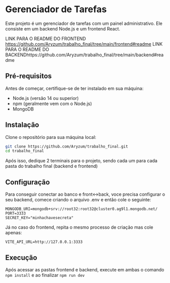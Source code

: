 # Gerenciador de Tarefas

Este projeto é um gerenciador de tarefas com um painel administrativo. Ele consiste em um backend Node.js e um frontend React.

LINK PARA O README DO FRONTEND https://github.com/Aryzum/trabalho_final/tree/main/frontend#readme
LINK PARA O README DO BACKENDhttps://github.com/Aryzum/trabalho_final/tree/main/backend#readme

## Pré-requisitos

Antes de começar, certifique-se de ter instalado em sua máquina:

- Node.js (versão 14 ou superior)
- npm (geralmente vem com o Node.js)
- MongoDB

## Instalação

Clone o repositório para sua máquina local:

```bash
git clone https://github.com/Aryzum/trabalho_final.git
cd trabalho_final
```

Após isso, dedique 2 terminais para o projeto, sendo cada um para cada pasta do trabalho final (backend e frontend)

## Configuração

Para conseguir conectar ao banco e front<->back, voce precisa configurar o seu backend, comece criando o arquivo .env e então cole o seguinte:

```
MONGODB_URI=mongodb+srv://root32:root32@cluster0.ag9l1.mongodb.net/
PORT=3333
SECRET_KEY="minhachavesecreta"
```

Já no caso do frontend, repita o mesmo processo de criação mas cole apenas:

```
VITE_API_URL=http://127.0.0.1:3333
```

## Execução

Após acessar as pastas frontend e backend, execute em ambas o comando ```npm install``` e ao finalizar ```npm run dev```

